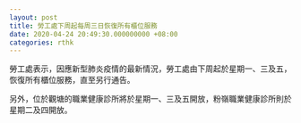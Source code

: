 ```yaml
---
layout: post
title: 勞工處下周起每周三日恢復所有櫃位服務
date: 2020-04-24 20:49:30.000000000 +08:00
categories: rthk
---
```


勞工處表示，因應新型肺炎疫情的最新情況，勞工處由下周起於星期一、三及五，恢復所有櫃位服務，直至另行通告。
 
另外，位於觀塘的職業健康診所將於星期一、三及五開放，粉嶺職業健康診所則於星期二及四開放。
